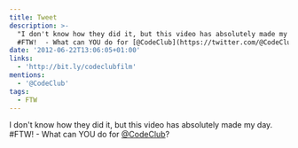 ```yaml
---
title: Tweet
description: >-
  "I don't know how they did it, but this video has absolutely made my day.
  #FTW!  - What can YOU do for [@CodeClub](https://twitter.com/@CodeClub)?"
date: '2012-06-22T13:06:05+01:00'
links:
  - 'http://bit.ly/codeclubfilm'
mentions:
  - '@CodeClub'
tags:
  - FTW
---
```

I don't know how they did it, but this video has absolutely made my day. #FTW!  - What can YOU do for [@CodeClub](https://twitter.com/@CodeClub)?
